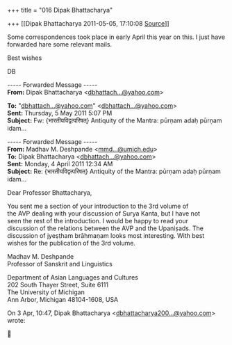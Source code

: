 +++
title = "016 Dipak Bhattacharya"

+++
[[Dipak Bhattacharya	2011-05-05, 17:10:08 [Source](https://groups.google.com/g/bvparishat/c/7NY5SEvADjY)]]



Some correspondences took place in early April this year on this. I just have forwarded hare some relevant mails.

Best wishes

DB  

  

----- Forwarded Message -----  
**From:** Dipak Bhattacharya \<[dbhattach...@yahoo.com]()\>  

**To:** "[dbhattach...@yahoo.com]()" \<[dbhattach...@yahoo.com]()\>  
**Sent:** Thursday, 5 May 2011 5:07 PM  
**Subject:** Fw: {भारतीयविद्वत्परिषत्} Antiquity of the Mantra: pūrṇam adaḥ pūrṇam idam...  
  

  

----- Forwarded Message -----  
**From:** Madhav M. Deshpande \<[mmd...@umich.edu]()\>  
**To:** Dipak Bhattacharya \<[dbhattach...@yahoo.com]()\>  
**Sent:** Monday, 4 April 2011 12:34 AM  
**Subject:** Re: {भारतीयविद्वत्परिषत्} Antiquity of the Mantra: pūrṇam adaḥ pūrṇam idam...  
  

Dear Professor Bhattacharya,  
  
  You sent me a section of your introduction to the 3rd volume of  
the AVP dealing with your discussion of Surya Kanta, but I have not  
seen the rest of the introduction. I would be happy to read your  
discussion of the relations between the AVP and the Upaniṣads. The  
discussion of jyeṣṭham brāhmaṇam looks most interesting. With best  
wishes for the publication of the 3rd volume.

  
  
Madhav M. Deshpande  
Professor of Sanskrit and Linguistics  

Department of Asian Languages and Cultures  
202 South Thayer Street, Suite 6111  
The University of Michigan  
Ann Arbor, Michigan 48104-1608, USA  
  
On 3 Apr, 10:47, Dipak Bhattacharya \<[dbhattacharya200...@yahoo.com]()\>  
wrote:



